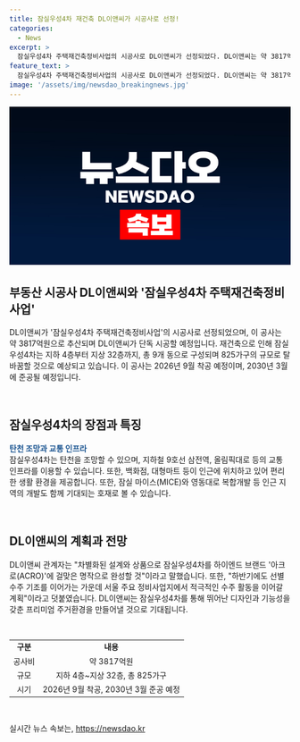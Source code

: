 ```yaml
---
title: 잠실우성4차 재건축 DL이앤씨가 시공사로 선정!
categories:
  - News
excerpt: >
  잠실우성4차 주택재건축정비사업의 시공사로 DL이앤씨가 선정되었다. DL이앤씨는 약 3817억원 규모의 공사비로 825가구 규모의 주택을 재건축할 예정이며, 2026년 9월 착공하여 2030년 3월 준공을 목표로 하고 있다. 이 주택은 탄천 조망과 교통 인프라, 상가 시설 등의 장점을 갖추고 있으며 아크로(ACRO) 브랜드로 완성될 예정이다. DL이앤씨는 향후 서울 주요 정비사업에서도 활발한 수주 활동을 이어갈 계획이다.
feature_text: >
  잠실우성4차 주택재건축정비사업의 시공사로 DL이앤씨가 선정되었다. DL이앤씨는 약 3817억원 규모의 공사비로 825가구 규모의 주택을 재건축할 예정이며, 2026년 9월 착공하여 2030년 3월 준공을 목표로 하고 있다. 이 주택은 탄천 조망과 교통 인프라, 상가 시설 등의 장점을 갖추고 있으며 아크로(ACRO) 브랜드로 완성될 예정이다. DL이앤씨는 향후 서울 주요 정비사업에서도 활발한 수주 활동을 이어갈 계획이다.
image: '/assets/img/newsdao_breakingnews.jpg'
---
```


<p><img src="/assets/img/newsdao_breakingnews.jpg" alt="ranknews 속보" /></p>

<h2 data-ke-size="size26">부동산 시공사 DL이앤씨와 '잠실우성4차 주택재건축정비사업'</h2>

<p>DL이앤씨가 '잠실우성4차 주택재건축정비사업'의 시공사로 선정되었으며, 이 공사는 약 3817억원으로 추산되며 DL이앤씨가 단독 시공할 예정입니다. 재건축으로 인해 잠실우성4차는 지하 4층부터 지상 32층까지, 총 9개 동으로 구성되며 825가구의 규모로 탈바꿈할 것으로 예상되고 있습니다. 이 공사는 2026년 9월 착공 예정이며, 2030년 3월에 준공될 예정입니다.</p>

<p data-ke-size="size16">&nbsp;</p>

<h2 data-ke-size="size26">잠실우성4차의 장점과 특징</h2>

<p><b><span style="color: #1a5490;">탄천 조망과 교통 인프라</span></b><br>
잠실우성4차는 탄천을 조망할 수 있으며, 지하철 9호선 삼전역, 올림픽대로 등의 교통 인프라를 이용할 수 있습니다. 또한, 백화점, 대형마트 등이 인근에 위치하고 있어 편리한 생활 환경을 제공합니다. 또한, 잠실 마이스(MICE)와 영동대로 복합개발 등 인근 지역의 개발도 함께 기대되는 호재로 볼 수 있습니다.</p>

<p data-ke-size="size16">&nbsp;</p>

<h2 data-ke-size="size26">DL이앤씨의 계획과 전망</h2>

<p>DL이앤씨 관계자는 "차별화된 설계와 상품으로 잠실우성4차를 하이엔드 브랜드 '아크로(ACRO)'에 걸맞은 명작으로 완성할 것"이라고 말했습니다. 또한, "하반기에도 선별 수주 기조를 이어가는 가운데 서울 주요 정비사업지에서 적극적인 수주 활동을 이어갈 계획"이라고 덧붙였습니다. DL이앤씨는 잠실우성4차를 통해 뛰어난 디자인과 기능성을 갖춘 프리미엄 주거환경을 만들어낼 것으로 기대됩니다. </p>

<p data-ke-size="size16">&nbsp;</p>

<table>
  <tbody>
    <tr>
      <td style="text-align: center; height: 17px;"><b>구분</b></td>
      <td style="text-align: center; height: 17px;"><b>내용</b></td>
    </tr>
    <tr>
      <td style="text-align: center; height: 17px;">공사비</td>
      <td style="text-align: center; height: 17px;">약 3817억원</td>
    </tr>
    <tr>
      <td style="text-align: center; height: 17px;">규모</td>
      <td style="text-align: center; height: 17px;">지하 4층~지상 32층, 총 825가구</td>
    </tr>
    <tr>
      <td style="text-align: center; height: 17px;">시기</td>
      <td style="text-align: center; height: 17px;">2026년 9월 착공, 2030년 3월 준공 예정</td>
    </tr>
  </tbody>
</table>

<p data-ke-size="size16">&nbsp;</p>
실시간 뉴스 속보는, <a href="https://newsdao.kr" rel="dofollow">https://newsdao.kr</a>


